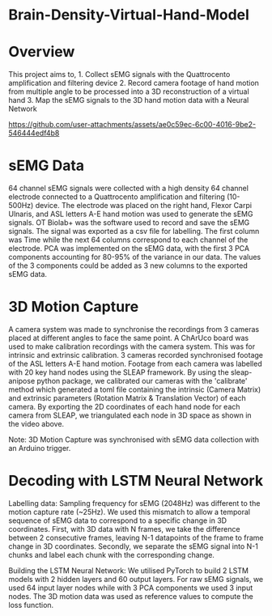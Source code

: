# Brain-Density-Virtual-Hand-Model

# Overview
This project aims to, 1. Collect sEMG signals with the Quattrocento amplification and filtering device 2. Record camera footage of hand motion from multiple angle to be processed into a 3D reconstruction of a virtual hand 3. Map the sEMG signals to the 3D hand motion data with a Neural Network


https://github.com/user-attachments/assets/ae0c59ec-6c00-4016-9be2-546444edf4b8

# sEMG Data
64 channel sEMG signals were collected with a high density 64 channel electrode connected to a Quattrocento amplification and filtering (10-500Hz) device. The electrode was placed on the right hand, Flexor Carpi Ulnaris, and ASL letters A-E hand motion was used to generate the sEMG signals. OT Biolab+ was the software used to record and save the sEMG signals. The signal was exported as a csv file for labelling. The first column was Time while the next 64 columns correspond to each channel of the electrode.
PCA was implemented on the sEMG data, with the first 3 PCA components accounting for 80-95% of the variance in our data. The values of the 3 components could be added as 3 new columns to the exported sEMG data.

# 3D Motion Capture
A camera system was made to synchronise the recordings from 3 cameras placed at different angles to face the same point. A ChArUco board was used to make calibration recordings with the camera system. This was for intrinsic and extrinsic calibration.
3 cameras recorded synchronised footage of the ASL letters A-E hand motion. Footage from each camera was labelled with 20 key hand nodes using the SLEAP framework. By using the sleap-anipose python package, we calibrated our cameras with the 'calibrate' method which generated a toml file containing the intrinsic (Camera Matrix) and extrinsic parameters (Rotation Matrix & Translation Vector) of each camera. By exporting the 2D coordinates of each hand node for each camera from SLEAP, we triangulated each node in 3D space as shown in the video above.

Note: 3D Motion Capture was synchronised with sEMG data collection with an Arduino trigger.

# Decoding with LSTM Neural Network
Labelling data: Sampling frequency for sEMG (2048Hz) was different to the motion capture rate (~25Hz). We used this mismatch to allow a temporal sequence of sEMG data to correspond to a specific change in 3D coordinates. First, with 3D data with N frames, we take the difference between 2 consecutive frames, leaving N-1 datapoints of the frame to frame change in 3D coordinates. Secondly, we separate the sEMG signal into N-1 chunks and label each chunk with the corresponding change. 

Building the LSTM Neural Network: We utilised PyTorch to build 2 LSTM models with 2 hidden layers and 60 output layers. For raw sEMG signals, we used 64 input layer nodes while with 3 PCA components we used 3 input nodes. The 3D motion data was used as reference values to compute the loss function.
